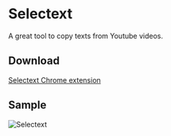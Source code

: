 # Selectext

A great tool to copy texts from Youtube videos.

## Download

[Selectext Chrome extension](https://chrome.google.com/webstore/detail/selectext-copy-text-from/gkkdmjjodidppndkbkhhknakbeflbomf?hl=en)

## Sample

![Selectext](https://github.com/GuillaumeFalourd/developers-tips-and-tricks-resources/blob/master/docs/gif/Selectext.gif)
